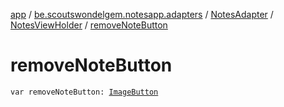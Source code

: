 [app](../../../index.md) / [be.scoutswondelgem.notesapp.adapters](../../index.md) / [NotesAdapter](../index.md) / [NotesViewHolder](index.md) / [removeNoteButton](./remove-note-button.md)

# removeNoteButton

`var removeNoteButton: `[`ImageButton`](https://developer.android.com/reference/android/widget/ImageButton.html)